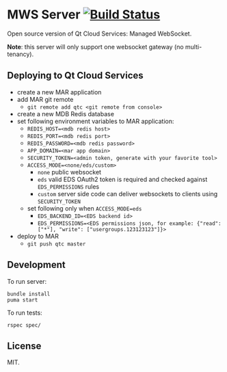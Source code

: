 # MWS Server [![Build Status](https://travis-ci.org/qtcloudservices/mws.svg?branch=master)](https://travis-ci.org/qtcloudservices/mws)

Open source version of Qt Cloud Services: Managed WebSocket.

**Note**: this server will only support one websocket gateway (no multi-tenancy).

## Deploying to Qt Cloud Services

* create a new MAR application
* add MAR git remote
  * `git remote add qtc <git remote from console>`
* create a new MDB Redis database
* set following environment variables to MAR application:
  * `REDIS_HOST=<mdb redis host>`
  * `REDIS_PORT=<mdb redis port>`
  * `REDIS_PASSWORD=<mdb redis password>`
  * `APP_DOMAIN=<mar app domain>`
  * `SECURITY_TOKEN=<admin token, generate with your favorite tool>`
  * `ACCESS_MODE=<none/eds/custom>`
    * `none` public websocket
    * `eds` valid EDS OAuth2 token is required and checked against `EDS_PERMISSIONS` rules
    * `custom` server side code can deliver websockets to clients using `SECURITY_TOKEN`
  * set following only when `ACCESS_MODE=eds`
      * `EDS_BACKEND_ID=<EDS backend id>`
      * `EDS_PERMISSIONS=<EDS permissions json, for example: {"read": ["*"], "write": ["usergroups.123123123"]}>`
* deploy to MAR
  * `git push qtc master`

## Development

To run server:

```
bundle install
puma start
```

To run tests:

```
rspec spec/
```

## License

MIT.
